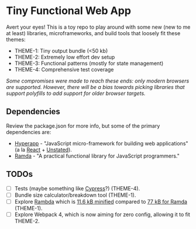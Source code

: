 # Tiny Functional Web App

Avert your eyes! This is a toy repo to play around with some new (new to me at least) libraries, microframeworks, and build tools that loosely fit these themes:

* THEME-1: Tiny output bundle (<50 kb)
* THEME-2: Extremely low effort dev setup
* THEME-3: Functional patterns (mostly for state management)
* THEME-4: Comprehensive test coverage

*Some compromises were made to reach these ends: only modern browsers are supported. However, there will be a bias towards picking libraries that support polyfills to add support for older browser targets.*

## Dependencies

Review the package.json for more info, but some of the primary dependencies are:

* [Hyperapp](https://github.com/hyperapp/hyperapp) - "JavaScript micro-framework for building web applications" (a la [React](https://reactjs.org/) + [Unstated](https://github.com/jamiebuilds/unstated)).
* [Ramda](https://ramdajs.com) - "A practical functional library for JavaScript programmers."

## TODOs

* [ ] Tests (maybe something like [Cypress](https://cypress.io)?) (THEME-4).
* [ ] Bundle size calculator/breakdown tool (THEME-1).
* [ ] Explore [Rambda](https://github.com/selfrefactor/rambda) which is [11.6 kB minified](https://bundlephobia.com/result?p=rambda) compared to [77 kB for Ramda](https://bundlephobia.com/result?p=ramda) (THEME-1).
* [ ] Explore Webpack 4, which is now aiming for zero config, allowing it to fit THEME-2.
